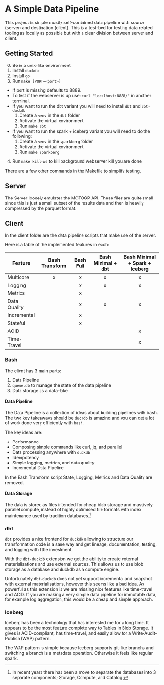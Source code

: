 # A Simple Data Pipeline

This project is simple mostly self-contained data pipeline with source (server)
and destination (client). This is a test-bed for testing data related tooling
as locally as possible but with a clear division between server and client.

## Getting Started

0. Be in a unix-like environment
1. Install `duckdb`
2. Install `go`
3. Run `make [PORT=<port>]`
  - If port is missing defaults to 8889.
  - To test if the webserver is up use: `curl "localhost:8888/"` in another terminal.
  - If you want to run the dbt variant you will need to install `dbt` and `dbt-duckdb`
    1. Create a `venv` in the `dbt` folder
    2. Activate the virtual environment
    3. Run `make dbt`
  - If you want to run the spark + iceberg variant you will need to do the following:
    1. Create a `venv` in the `sparkberg` folder
    2. Activate the virtual environment
    3. Run `make sparkberg`
4. Run `make kill-ws` to kill background webserver kill you are done

There are a few other commands in the Makefile to simplify testing.

## Server

The Server loosely emulates the MOTOGP API. These
files are quite small since this is just a small
subset of the results data and then is heavily
compressed by the parquet format.

## Client

In the client folder are the data pipeline scripts that make use of the server.

Here is a table of the implemented features in each:

| Feature | Bash Transform | Bash Full | Bash Minimal + dbt | Bash Minimal + Spark + Iceberg |
|---------|:------------:|:----:|:---:|:--:|
| Multicore | x | x | x | x |
| Logging | | x | x | x |
| Metrics | | x | | |
| Data Quality | | x | x | x |
| Incremental | | x | | |
| Stateful | | x | | |
| ACID | | | | x |
| Time-Travel | | | | x |

### Bash

The client has 3 main parts:

1. Data Pipeline
2. `queue.db` to manage the state of the data pipeline
3. Data storage as a data-lake

#### Data Pipeline

The Data Pipeline is a collection of ideas about building pipelines with bash.
The two key takeaways should be `duckdb` is amazing and you can get a lot of
work done very efficiently with `bash`.

The key ideas are:

- Performance
- Composing simple commands like curl, jq, and parallel
- Data processing anywhere with `duckdb`
- Idempotency
- Simple logging, metrics, and data quality
- Incremental Data Pipeline

In the Bash Transform script State, Logging, Metrics and Data Quality are removed.

#### Data Storage

The data is stored as files intended for cheap blob storage and massively
parallel compute, instead of highly optimised file formats with index
maintenance used by tradition databases.[^1]

### dbt

`dbt` provides a nice frontend for `duckdb` allowing to structure our
transformation code is a sane way and get lineage, documentation, testing, and
logging with little investment.

With the `dbt-duckdb` extension we get the ability to create external
materialisations and use external sources. This allows us to use blob storage
as a database and duckdb as a compute engine.

Unfortunately `dbt-duckdb` does not yet support incremental and snapshot with
external materialisations, however this seems like a bad idea. As powerful as
this extension is we are missing nice features like time-travel and ACID. If
you are making a very simple data pipeline for immutable data, for example log
aggregation, this would be a cheap and simple approach.

### Iceberg

Iceberg has been a technology that has interested me for a long time. It
appears to be the most feature complete way to Tables in Blob Storage. It gives
is ACID-compliant, has time-travel, and easily allow for a Write-Audit-Publish
(WAP) pattern.

The WAP pattern is simple because Iceberg supports git-like branchs and
switching a branch is a metadata operation. Otherwise it feels like regular
spark.


[^1]: In recent years there has been a move to separate the databases into 3
separate components; Storage, Compute, and Catalog.
